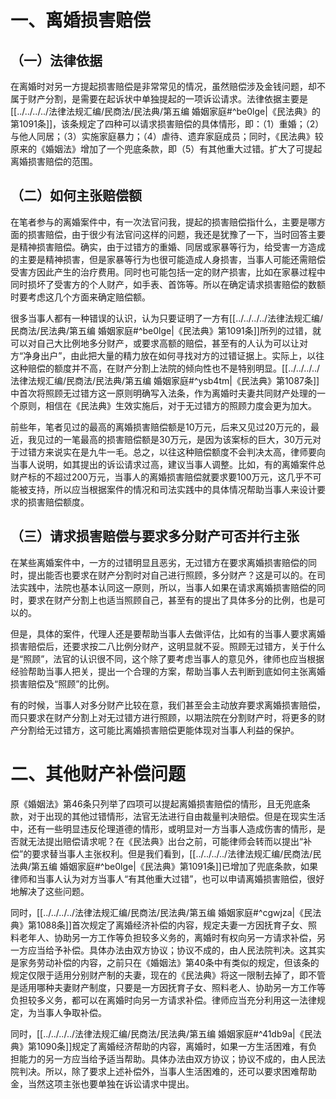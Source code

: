 # 一、离婚损害赔偿
## （一）法律依据
在离婚时对另一方提起损害赔偿是非常常见的情况，虽然赔偿涉及金钱问题，却不属于财产分割，是需要在起诉状中单独提起的一项诉讼请求。法律依据主要是[[../../../../法律法规汇编/民商法/民法典/第五编 婚姻家庭#^be0lge|《民法典》的第1091条]]，该条规定了四种可以请求损害赔偿的具体情形，即：（1）重婚；（2）与他人同居；（3）实施家庭暴力；（4）虐待、遗弃家庭成员；同时，《民法典》较原来的《婚姻法》增加了一个兜底条款，即（5）有其他重大过错。扩大了可提起离婚损害赔偿的范围。
## （二）如何主张赔偿额
在笔者参与的离婚案件中，有一次法官问我，提起的损害赔偿指什么，主要是哪方面的损害赔偿，由于很少有法官问这样的问题，我还是犹豫了一下，当时回答主要是精神损害赔偿。确实，由于过错方的重婚、同居或家暴等行为，给受害一方造成的主要是精神损害，但是家暴等行为也很可能造成人身损害，当事人可能还需赔偿受害方因此产生的治疗费用。同时也可能包括一定的财产损害，比如在家暴过程中同时损坏了受害方的个人财产，如手表、首饰等。所以在确定请求损害赔偿的数额时要考虑这几个方面来确定赔偿额。

很多当事人都有一种错误的认识，认为只要证明了一方有[[../../../../法律法规汇编/民商法/民法典/第五编 婚姻家庭#^be0lge|《民法典》第1091条]]所列的过错，就可以对自己大比例地多分财产，或要求高额的赔偿，甚至有的人认为可以让对方“净身出户”，由此把大量的精力放在如何寻找对方的过错证据上。实际上，以往这种赔偿的额度并不高，在财产分割上法院的倾向性也不是特别明显。[[../../../../法律法规汇编/民商法/民法典/第五编 婚姻家庭#^ysb4tm|《民法典》第1087条]]中首次将照顾无过错方这一原则明确写入法条，作为离婚时夫妻共同财产处理的一个原则，相信在《民法典》生效实施后，对于无过错方的照顾力度会更为加大。

前些年，笔者见过的最高的离婚损害赔偿额是10万元，后来又见过20万元的，最近，我见过的一笔最高的损害赔偿额是30万元，是因为该案标的巨大，30万元对于过错方来说实在是九牛一毛。总之，以往这种赔偿额度不会判决太高，律师要向当事人说明，如其提出的诉讼请求过高，建议当事人调整。比如，有的离婚案件总财产标的不超过200万元，当事人的离婚损害赔偿就要求要100万元，这几乎不可能被支持，所以应当根据案件的情况和司法实践中的具体情况帮助当事人来设计要求的损害赔偿额度。
## （三）请求损害赔偿与要求多分财产可否并行主张
在某些离婚案件中，一方的过错明显且恶劣，无过错方在要求离婚损害赔偿的同时，提出能否也要求在财产分割时对自己进行照顾，多分财产？这是可以的。在司法实践中，法院也基本认同这一原则，所以，当事人如果在请求离婚损害赔偿的同时，要求在财产分割上也适当照顾自己，甚至有的提出了具体多分的比例，也是可以的。

但是，具体的案件，代理人还是要帮助当事人去做评估，比如有的当事人要求离婚损害赔偿后，还要求按二八比例分财产，这明显就不妥。照顾无过错方，关于什么是“照顾”，法官的认识很不同，这个除了要考虑当事人的意见外，律师也应当根据经验帮助当事人把关，提出一个合理的方案，帮助当事人去判断到底如何主张离婚损害赔偿及“照顾”的比例。

有的时候，当事人对多分财产比较在意，我们甚至会主动放弃要求离婚损害赔偿，而只要求在财产分割上对无过错方进行照顾，以期法院在分割财产时，将更多的财产分割给无过错方，这可能比离婚损害赔偿更能体现对当事人利益的保护。
# 二、其他财产补偿问题
原《婚姻法》第46条只列举了四项可以提起离婚损害赔偿的情形，且无兜底条款，对于出现的其他过错情形，法官无法进行自由裁量判决赔偿。但是在现实生活中，还有一些明显违反伦理道德的情形，或明显对一方当事人造成伤害的情形，是否就无法提出赔偿请求呢？在《民法典》出台之前，可能律师会转而以提出“补偿”的要求替当事人主张权利。但是我们看到，[[../../../../法律法规汇编/民商法/民法典/第五编 婚姻家庭#^be0lge|《民法典》第1091条]]已增加了兜底条款，如果律师和当事人认为对方当事人“有其他重大过错”，也可以申请离婚损害赔偿，很好地解决了这些问题。

同时，[[../../../../法律法规汇编/民商法/民法典/第五编 婚姻家庭#^cgwjza|《民法典》第1088条]]首次规定了离婚经济补偿的内容，规定夫妻一方因抚育子女、照料老年人、协助另一方工作等负担较多义务的，离婚时有权向另一方请求补偿，另一方应当给予补偿。具体办法由双方协议；协议不成的，由人民法院判决。这其实是家务劳动补偿的内容，之前只在《婚姻法》第40条中有类似的规定，但该条的规定仅限于适用分别财产制的夫妻，现在的《民法典》将这一限制去掉了，即不管是适用哪种夫妻财产制度，只要是一方因抚育子女、照料老人、协助另一方工作等负担较多义务，都可以在离婚时向另一方请求补偿。律师应当充分利用这一法律规定，为当事人争取补偿。

同时，[[../../../../法律法规汇编/民商法/民法典/第五编 婚姻家庭#^41db9a|《民法典》第1090条]]规定了离婚经济帮助的内容，离婚时，如果一方生活困难，有负担能力的另一方应当给予适当帮助。具体办法由双方协议；协议不成的，由人民法院判决。所以，除了要求上述补偿外，当事人生活困难的，还可以要求困难帮助金，当然这项主张也要单独在诉讼请求中提出。